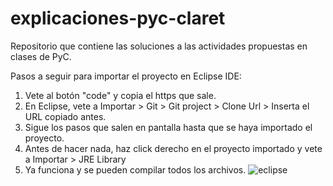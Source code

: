 # explicaciones-pyc-claret
Repositorio que contiene las soluciones a las actividades propuestas en clases de PyC.


Pasos a seguir para importar el proyecto en Eclipse IDE:
1) Vete al botón "code" y copia el https que sale.
2) En Eclipse, vete a Importar > Git > Git project > Clone Url > Inserta el URL copiado antes.
3) Sigue los pasos que salen en pantalla hasta que se haya importado el proyecto.
4) Antes de hacer nada, haz click derecho en el proyecto importado y vete a Importar > JRE Library
5) Ya funciona y se pueden compilar todos los archivos.
![eclipse](https://user-images.githubusercontent.com/123168233/215456378-f423e84a-4805-48c9-89eb-b46dd70cd4e4.png)
